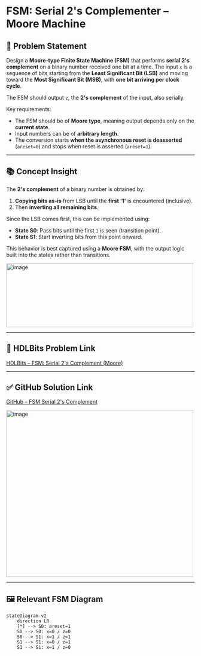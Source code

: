 # FSM: Serial 2's Complementer – Moore Machine

## 🧩 Problem Statement

Design a **Moore-type Finite State Machine (FSM)** that performs **serial 2's complement** on a binary number received one bit at a time. The input `x` is a sequence of bits starting from the **Least Significant Bit (LSB)** and moving toward the **Most Significant Bit (MSB)**, with **one bit arriving per clock cycle**.

The FSM should output `z`, the **2's complement** of the input, also serially.

Key requirements:
- The FSM should be of **Moore type**, meaning output depends only on the **current state**.
- Input numbers can be of **arbitrary length**.
- The conversion starts **when the asynchronous reset is deasserted** (`areset=0`) and stops when reset is asserted (`areset=1`).

---

## 📚 Concept Insight

The **2's complement** of a binary number is obtained by:
1. **Copying bits as-is** from LSB until the **first '1'** is encountered (inclusive).
2. Then **inverting all remaining bits**.

Since the LSB comes first, this can be implemented using:
- **State S0**: Pass bits until the first `1` is seen (transition point).
- **State S1**: Start inverting bits from this point onward.

This behavior is best captured using a **Moore FSM**, with the output logic built into the states rather than transitions.

<img width="500" height="170" alt="image" src="https://github.com/user-attachments/assets/d5e1e48a-2a2c-4dc2-8f97-f191342d724b" />

---

## 🔗 HDLBits Problem Link

[HDLBits – FSM: Serial 2's Complement (Moore)](https://hdlbits.01xz.net/wiki/Exams/ece241_2014_q5b)

---

## ✅ GitHub Solution Link

[GitHub – FSM Serial 2's Complement](https://github.com/EswarAdithya011/HDLBits/blob/main/Problem%20Sets/3.%20Circuits/Sequential%20logic/3.9%20Finite%20State%20Machines/3.9.22%20Q5a%3A%20Serial%20two's%20complementer%20(Moore%20FSM)/ece241_2014_q5a.v)

<img width="500" height="444" alt="image" src="https://github.com/user-attachments/assets/73d5bc20-14bb-4a61-9007-be84d896ecb5" />

---

## 🖼️ Relevant FSM Diagram

```mermaid
stateDiagram-v2
    direction LR
    [*] --> S0: areset=1
    S0 --> S0: x=0 / z=0
    S0 --> S1: x=1 / z=1
    S1 --> S1: x=0 / z=1
    S1 --> S1: x=1 / z=0

